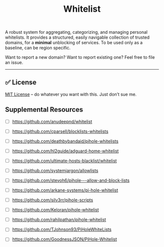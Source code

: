 <h1 align="center">Whitelist</h1>
<br>

A robust system for aggregating, categorizing, and managing personal whitelists. It provides a structured, easily navigable collection of trusted domains, for a **minimal** unblocking of services. To be used only as a baseline, can be region specific.

Want to report a new domain? Want to report existing one? Feel free to file an issue.

---

## ✅ License

[MIT License](LICENSE) – do whatever you want with this. Just don’t sue me.

## Supplemental Resources

- [ ] https://github.com/anudeepnd/whitelist

- [ ] https://github.com/cparsell/blocklists-whitelists

- [ ] https://github.com/deathbybandaid/pihole-whitelists

- [ ] https://github.com/hl2guide/adguard-home-whitelist

- [ ] https://github.com/ultimate-hosts-blacklist/whitelist

- [ ] https://github.com/systemjargon/allowlists

- [ ] https://github.com/stevoh6/pihole---allow-and-block-lists

- [ ] https://github.com/arkane-systems/pi-hole-whitelist

- [ ] https://github.com/silv3rr/pihole-scripts

- [ ] https://github.com/Keloran/pihole-whitelist

- [ ] https://github.com/rahilpathan/pihole-whitelist

- [ ] https://github.com/TJohnson93/PiHoleWhiteLists

- [ ] https://github.com/GoodnessJSON/PiHole-Whitelist
